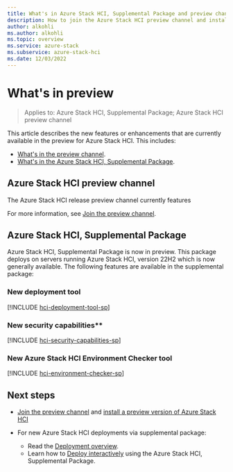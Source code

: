 ```yaml
---
title: What's in Azure Stack HCI, Supplemental Package and preview channel
description: How to join the Azure Stack HCI preview channel and install feature updates by using Windows PowerShell or Windows Admin Center.
author: alkohli
ms.author: alkohli
ms.topic: overview
ms.service: azure-stack
ms.subservice: azure-stack-hci
ms.date: 12/03/2022
---
```


# What's in preview

> Applies to: Azure Stack HCI, Supplemental Package; Azure Stack HCI preview channel

This article describes the new features or enhancements that are currently available in the preview for Azure Stack HCI. This includes:

- [What's in the preview channel](#whats-in-the-azure-stack-hci-preview-channel).
- [What's in the Azure Stack HCI, Supplemental Package](#whats-in-the-azure-stack-hci-supplemental-package).

## Azure Stack HCI preview channel

The Azure Stack HCI release preview channel currently features


For more information, see [Join the preview channel]().

## Azure Stack HCI, Supplemental Package

Azure Stack HCI, Supplemental Package is now in preview. This package deploys on servers running Azure Stack HCI, version 22H2 which is now generally available. The following features are available in the supplemental package:

### New deployment tool

[!INCLUDE [hci-deployment-tool-sp](../../includes/hci-deployment-tool-sp.md)]

### New security capabilities**

[!INCLUDE [hci-security-capabilities-sp](../../includes/hci-security-capabilities-sp.md)]

### New Azure Stack HCI Environment Checker tool

[!INCLUDE [hci-environment-checker-sp](../../includes/hci-environment-checker-sp.md)]

## Next steps

- [Join the preview channel](../manage/preview-channel.md) and [install a preview version of Azure Stack HCI](../manage/install-preview-version.md)

- For new Azure Stack HCI deployments via supplemental package:
    - Read the [Deployment overview](./deploy/deployment-tool-introduction.md).
    - Learn how to [Deploy interactively](./deploy/deployment-tool-new-file.md) using the Azure Stack HCI, Supplemental Package.

